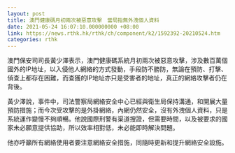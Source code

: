 ```yaml
---
layout: post
title: 澳門健康碼月初兩次被惡意攻擊　當局指無外洩個人資料
date: 2021-05-24 16:07:10.000000000 +08:00
link: https://news.rthk.hk/rthk/ch/component/k2/1592392-20210524.htm
categories: rthk
---
```


澳門保安司司長黃少澤表示，澳門健康碼系統月初兩次被惡意攻擊，涉及數百萬個國外的IP地址，以入侵他人網絡的方式發動，手段防不勝防，無論在預防、打擊、偵查上都存在困難，而查獲的IP地址亦只是受害者的地址，真正的網絡攻擊者仍在背後。

黃少澤說，事件中，司法警察局網絡安全中心已經與衛生局保持溝通，和開展大量預防措施；而今次受攻擊的是外掛網絡，內網仍然安全，沒有外洩個人資料，只是系統運作變慢不夠順暢。他說國際刑警有渠道搜證，但需要時間，以及被要求的國家未必願意提供協助，所以效率相對低，未必能即時解決問題。

他亦呼籲所有網絡使用者要注意網絡安全措施，同隨時更新和提升網絡安全設施。
